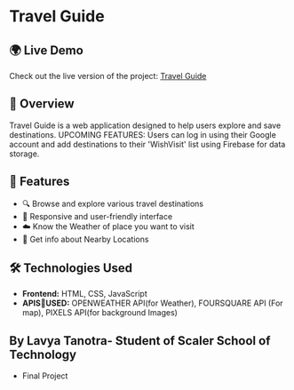 # Travel Guide

## 🌍 Live Demo
Check out the live version of the project: [Travel Guide](https://lavya255.github.io/TravelGuide/)

## 📌 Overview
Travel Guide is a web application designed to help users explore and save destinations. 
UPCOMING FEATURES: Users can log in using their Google account and add destinations to their 'WishVisit' list using Firebase for data storage.

## 🚀 Features
- 🔍 Browse and explore various travel destinations
- 🎨 Responsive and user-friendly interface
- ☁️ Know the Weather of place you want to visit
- 📍 Get info about Nearby Locations

## 🛠️ Technologies Used
- **Frontend:** HTML, CSS, JavaScript
- **APIS🔗USED:** OPENWEATHER API(for Weather), FOURSQUARE API (For map), PIXELS API(for background Images)
## By Lavya Tanotra- Student of Scaler School of Technology
- Final Project
